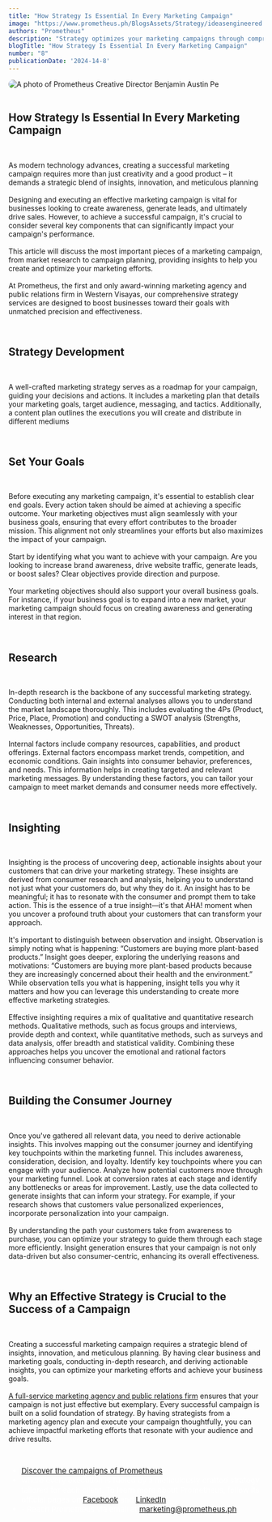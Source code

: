 ```yaml
---
title: "How Strategy Is Essential In Every Marketing Campaign"
image: "https://www.prometheus.ph/BlogsAssets/Strategy/ideasengineered.jpg"
authors: "Prometheus"
description: "Strategy optimizes your marketing campaigns through comprehensive research, meticulous planning, creative execution, and continuous monitoring and adaptation, ensuring maximum impact and achieving desired outcomes."
blogTitle: "How Strategy Is Essential In Every Marketing Campaign"
number: "8"
publicationDate: '2024-14-8'
---
```


<div style="display: flex; flex-direction: column; gap: 1rem;">
  <img src="/BlogsAssets/Strategy/ideasengineered.jpg" alt="A photo of Prometheus Creative Director Benjamin Austin Pe" style="border-radius: 15px;">
 <h2 className="text-[#FFFFFF] text-[18px] font-bold sm:text-[30px] pt-10 pb-1">
    How Strategy Is Essential In Every Marketing Campaign
  </h2>
  
<p className="text-[#FFFFFF] text-[15px] sm:text-[28px] pb-5 sm:pb-10">
    As modern technology advances, creating a successful marketing campaign requires more than just creativity and a good product – it demands a strategic blend of insights, innovation, and meticulous planning
<br/>
<br/>
Designing and executing an effective marketing campaign is vital for businesses looking to create awareness, generate leads, and ultimately drive sales. However, to achieve a successful campaign, it's crucial to consider several key components that can significantly impact your campaign's performance.
<br/>
<br/>This article will discuss the most important pieces of a marketing campaign, from market research to campaign planning, providing insights to help you create and optimize your marketing efforts.
<br/>
<br/>At Prometheus, the first and only award-winning marketing agency and public relations firm in Western Visayas, our comprehensive strategy services are designed to boost businesses toward their goals with unmatched precision and effectiveness.
  </p>

  <h2 className="text-[#FFFFFF] text-[18px] font-bold sm:text-[30px] pt-10 pb-1">
   Strategy Development
  </h2>
  <p className="text-[#FFFFFF] text-[15px] sm:text-[28px] pb-5 sm:pb-10">
A well-crafted marketing strategy serves as a roadmap for your campaign, guiding your decisions and actions. It includes a marketing plan that details your marketing goals, target audience, messaging, and tactics. Additionally, a content plan outlines the executions you will create and distribute in different mediums
  </p>
  
  <h2 className="text-[#FFFFFF] text-[18px] font-bold sm:text-[30px] pt-10 pb-1">
Set Your Goals
  </h2>

  <p className="text-[#FFFFFF] text-[15px] sm:text-[28px] pb-5 sm:pb-10">
Before executing any marketing campaign, it's essential to establish clear end goals. Every action taken should be aimed at achieving a specific outcome. Your marketing objectives must align seamlessly with your business goals, ensuring that every effort contributes to the broader mission. This alignment not only streamlines your efforts but also maximizes the impact of your campaign.
<br/>
<br/>
Start by identifying what you want to achieve with your campaign. Are you looking to increase brand awareness, drive website traffic, generate leads, or boost sales? Clear objectives provide direction and purpose.
<br/>
<br/>
Your marketing objectives should also support your overall business goals. For instance, if your business goal is to expand into a new market, your marketing campaign should focus on creating awareness and generating interest in that region.
  </p>
  
  <h2 className="text-[#FFFFFF] text-[18px] font-bold sm:text-[30px] pt-10 pb-1">
Research
  </h2>

  <p className="text-[#FFFFFF] text-[15px] sm:text-[28px] pb-5 sm:pb-10">
In-depth research is the backbone of any successful marketing strategy. Conducting both internal and external analyses allows you to understand the market landscape thoroughly. This includes evaluating the 4Ps (Product, Price, Place, Promotion) and conducting a SWOT analysis (Strengths, Weaknesses, Opportunities, Threats).
<br/>
<br/>
Internal factors include company resources, capabilities, and product offerings. External factors encompass market trends, competition, and economic conditions. Gain insights into consumer behavior, preferences, and needs. This information helps in creating targeted and relevant marketing messages. By understanding these factors, you can tailor your campaign to meet market demands and consumer needs more effectively.
  </p>

 <h2 className="text-[#FFFFFF] text-[18px] font-bold sm:text-[30px] pt-10 pb-1">
 Insighting
  </h2>
  <p className="text-[#FFFFFF] text-[15px] sm:text-[28px] pb-5 sm:pb-10">
Insighting is the process of uncovering deep, actionable insights about your customers that can drive your marketing strategy. These insights are derived from consumer research and analysis, helping you to understand not just what your customers do, but why they do it. An insight has to be meaningful; it has to resonate with the consumer and prompt them to take action. This is the essence of a true insight—it's that AHA! moment when you uncover a profound truth about your customers that can transform your approach.
<br/>
<br/>
It's important to distinguish between observation and insight. Observation is simply noting what is happening: “Customers are buying more plant-based products.” Insight goes deeper, exploring the underlying reasons and motivations: “Customers are buying more plant-based products because they are increasingly concerned about their health and the environment.” While observation tells you what is happening, insight tells you why it matters and how you can leverage this understanding to create more effective marketing strategies.
<br/>
<br>
Effective insighting requires a mix of qualitative and quantitative research methods. Qualitative methods, such as focus groups and interviews, provide depth and context, while quantitative methods, such as surveys and data analysis, offer breadth and statistical validity. Combining these approaches helps you uncover the emotional and rational factors influencing consumer behavior.
  </p>

  <h2 className="text-[#FFFFFF] text-[18px] font-bold sm:text-[30px] pt-10 pb-1">
 Building the Consumer Journey
  </h2>

  <p className="text-[#FFFFFF] text-[15px] sm:text-[28px] pb-5 sm:pb-10">
Once you've gathered all relevant data, you need to derive actionable insights. This involves mapping out the consumer journey and identifying key touchpoints within the marketing funnel. This includes awareness, consideration, decision, and loyalty. Identify key touchpoints where you can engage with your audience. Analyze how potential customers move through your marketing funnel. Look at conversion rates at each stage and identify any bottlenecks or areas for improvement. Lastly, use the data collected to generate insights that can inform your strategy. For example, if your research shows that customers value personalized experiences, incorporate personalization into your campaign.
<br/>
<br/>
By understanding the path your customers take from awareness to purchase, you can optimize your strategy to guide them through each stage more efficiently. Insight generation ensures that your campaign is not only data-driven but also consumer-centric, enhancing its overall effectiveness.
  </p>

  <!-- <img src="/BlogsAssets/creativepassion/benj2.jpg" alt="Prometheus Creative Director Benjamin Austin Pe attends the 13th anniversary of Damires Hills Farm and Spa Resort with Prometheus CEO Lcid Crescent Fernandez, COO Blessed Bea Plondaya, ECD Francis Gino Fanega, and Pototan, Iloilo Sangguniang Bayan Member and owner of Damires Hills Paolo Tirador." style="border-radius: 15px;"> -->


  <h2 className="text-[#FFFFFF] text-[18px] font-bold sm:text-[30px] pt-10 pb-1">
Why an Effective Strategy is Crucial to the Success of a Campaign
  </h2>

  <p className="text-[#FFFFFF] text-[15px] sm:text-[28px] pb-5 sm:pb-10">
Creating a successful marketing campaign requires a strategic blend of insights, innovation, and meticulous planning. By having clear business and marketing goals, conducting in-depth research, and deriving actionable insights, you can optimize your marketing efforts and achieve your business goals.
<br/>
<br/>
 <a href="https://www.prometheus.ph/" className="text-blue-500">A full-service marketing agency and public relations firm</a> ensures that your campaign is not just effective but exemplary. Every successful campaign is built on a solid foundation of strategy. By having strategists from a marketing agency plan and execute your campaign thoughtfully, you can achieve impactful marketing efforts that resonate with your audience and drive results.
  </p>
<!-- ending links -->
  <div style="color: white; font-size: 15px; display: flex; flex-direction: column; gap: 3.5rem;">
    <ul className="text-[#FFFFFF] sm:text-[15px] flex flex-col gap-5">
      <li className="text-[#FFFFFF] sm:text-[15px]"><a href="https://www.prometheus.ph/works" className="text-blue-500">Discover the campaigns of Prometheus</a></li>
      <li className="text-[#FFFFFF] sm:text-[15px]">where every execution is fueled by a meticulously crafted strategy tailored for each client. To learn more about Prometheus, follow its official pages on <a href="https://www.facebook.com/PrometheusPr" className="text-blue-500">Facebook</a> and <a href="https://www.linkedin.com/company/prometheusph/" className="text-blue-500">LinkedIn</a>.</li>
      <li className="text-[#FFFFFF] sm:text-[15px]">- Reach Prometheus via email at <a href="mailto:marketing@prometheus.ph" className="text-blue-500">marketing@prometheus.ph</a>.</li>
    </ul>
  </div>
</div>
